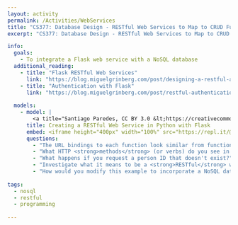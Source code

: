 ```yaml
---
layout: activity
permalink: /Activities/WebServices
title: "CS377: Database Design - RESTful Web Services to Map to CRUD Functionality"
excerpt: "CS377: Database Design - RESTful Web Services to Map to CRUD Functionality"

info:
  goals: 
    - To integrate a Flask web service with a NoSQL database
  additional_reading:
    - title: "Flask RESTful Web Services"
      link: "https://blog.miguelgrinberg.com/post/designing-a-restful-api-with-python-and-flask"
    - title: "Authentication with Flask"
      link: "https://blog.miguelgrinberg.com/post/restful-authentication-with-flask"
    
  models:
    - model: |
        <a title="Santiago Paredes, CC BY 3.0 &lt;https://creativecommons.org/licenses/by/3.0&gt;, via Wikimedia Commons" href="https://commons.wikimedia.org/wiki/File:SQLyHTTP.JPG"><img width="512" alt="SQLyHTTP" src="https://upload.wikimedia.org/wikipedia/commons/1/15/SQLyHTTP.JPG"></a>
      title: Creating a RESTful Web Service in Python with Flask
      embed: <iframe height="400px" width="100%" src="https://repl.it/@BillJr99/PythonMongoDBExample?lite=true" scrolling="no" frameborder="no" allowtransparency="true" allowfullscreen="true" sandbox="allow-forms allow-pointer-lock allow-popups allow-same-origin allow-scripts allow-modals"></iframe>  
      questions:
        - "The URL bindings to each function look similar from function to function; what differentiates them and what actions each function takes?"
        - "What HTTP <strong>methods</strong> (or verbs) do you see in this program?  To what part of the CRUD model does each correspond?"
        - "What happens if you request a person ID that doesn't exist?"
        - "Investigate what it means to be a <strong>RESTful</strong> web service?"
        - "How would you modify this example to incorporate a NoSQL database backend?  How about a relational database backend?"
        
tags:
  - nosql
  - restful
  - programming
  
---
```


